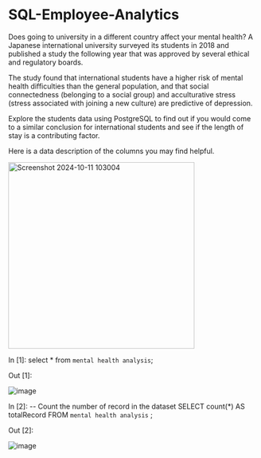 # SQL-Employee-Analytics
Does going to university in a different country affect your mental health? A Japanese international university surveyed its students in 2018 and published a study the following year that was approved by several ethical and regulatory boards.

The study found that international students have a higher risk of mental health difficulties than the general population, and that social connectedness (belonging to a social group) and acculturative stress (stress associated with joining a new culture) are predictive of depression.

Explore the students data using PostgreSQL to find out if you would come to a similar conclusion for international students and see if the length of stay is a contributing factor.

Here is a data description of the columns you may find helpful.

<img width="374" alt="Screenshot 2024-10-11 103004" src="https://github.com/user-attachments/assets/557f0a17-0ce2-49cc-9af4-ae28cd45e81e">

In [1]: select * from `mental health analysis`;

Out [1]:

![image](https://github.com/user-attachments/assets/e6164211-0b47-43df-9690-dc5b22ea958f)

In [2]: -- Count the number of record in the dataset
SELECT count(*) AS totalRecord
FROM `mental health analysis` ;

Out [2]:

![image](https://github.com/user-attachments/assets/ceb8a164-17a6-4410-9510-cd7fbbb63dec)






